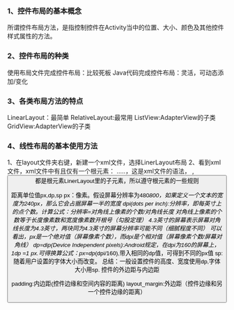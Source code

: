 ### 1、控件布局的基本概念
所谓控件布局方法，是指控制控件在Activity当中的位置、大小、颜色及其他控件样式属性的方法。
### 2、控件布局的种类
使用布局文件完成控件布局：比较死板
Java代码完成控件布局：灵活，可动态添加/变化
### 3、各类布局方法的特点
LinearLayout：最简单
RelativeLayout:最常用
ListView:AdapterView的子类
GridView:AdapterView的子类
### 4、线性布局的基本使用方法
1、在layout文件夹右键，新建一个xml文件，选择LinerLayout布局
2、看到xml文件，xml文件中有且仅有一个根元素：<LinerLayout> .....</LinearLayout>，这是xml文件的语法，
   <TextView/>,<Button/>都是根元素LinerLayout里的子元素，所以遵守根元素的一些规则
   
   
距离单位值px,dp,sp
px：像素。假设屏幕分辨率为480*800，如果定义一个文本的宽度为240px，那么它会占据屏幕一半的宽度
dpi(dots per inch):分辨率，即每英寸上的点个数。计算公式：分辨率=对角线上像素的个数/对角线长度
                                            对角线上像素的个数等于长度像素数和宽度像素数开根号（勾股定理）
                                            4.3英寸的屏幕表示屏幕对角线长度为4.3英寸，两块同为4.3英寸的屏幕分辨率可能不同（细腻程度不同）
可以看出，px是一个绝对值（屏幕像素个数），而dpi是个相对值（屏幕像素个数/屏幕对角线）
dp=dip(Device Independent pixels):Android规定，在dpi为160的屏幕上，1dp =1 px.可得换算公式：px=dp*(dpi/160),带入相同的dp值，可得到不同的px值
sp:随着用户设置的字体大小而改变。
总结：一般设置控件的高度、宽度使用dp,字体大小用sp.
控件的外边距与内边距

padding:内边距(控件边缘和空间内容的距离)
layout_margin:外边距（控件边缘和另一个控件边缘的距离）


